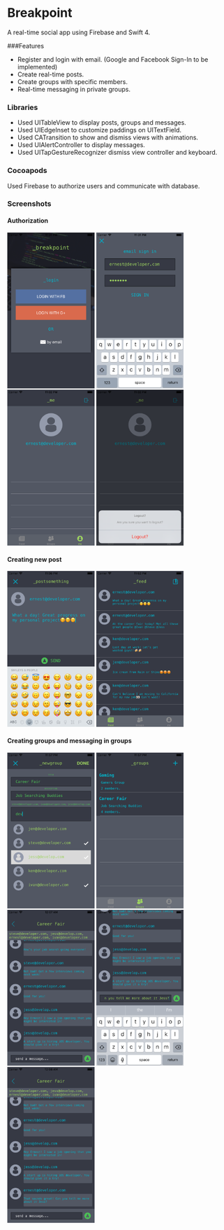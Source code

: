 # Breakpoint
A real-time social app using Firebase and Swift 4.

###Features
<ul>
<li>Register and login with email. (Google and Facebook Sign-In to be implemented)<br/></li>
<li>Create real-time posts.<br/></li>
<li>Create groups with specific members.<br/></li>
<li>Real-time messaging in private groups.<br/></li>
</ul>

### Libraries
<ul>
<li>Used UITableView to display posts, groups and messages.<br/></li>
<li>Used UIEdgeInset to customize paddings on UITextField.<br/></li>
<li>Used CATransition to show and dismiss views with animations.<br/></li>
<li>Used UIAlertController to display messages.<br/></li>
<li>Used UITapGestureRecognizer dismiss view controller and keyboard.<br/></li>
</ul>

### Cocoapods
Used Firebase to authorize users and communicate with database.

### Screenshots

#### Authorization
<img src="https://github.com/ErnestFan/Breakpoint/blob/master/Screenshots/Auth1.png?raw=true" width="200">
<img src="https://github.com/ErnestFan/Breakpoint/blob/master/Screenshots/Auth2.png?raw=true" width="200">
<img src="https://github.com/ErnestFan/Breakpoint/blob/master/Screenshots/Auth3.png?raw=true" width="200">
<img src="https://github.com/ErnestFan/Breakpoint/blob/master/Screenshots/Auth4.png?raw=true" width="200">

#### Creating new post
<img src="https://github.com/ErnestFan/Breakpoint/blob/master/Screenshots/Post1.png?raw=true" width="200">
<img src="https://github.com/ErnestFan/Breakpoint/blob/master/Screenshots/Post2.png?raw=true" width="200">

#### Creating groups and messaging in groups
<img src="https://github.com/ErnestFan/Breakpoint/blob/master/Screenshots/Group1.png?raw=true" width="200">
<img src="https://github.com/ErnestFan/Breakpoint/blob/master/Screenshots/Group2.png?raw=true" width="200">
<img src="https://github.com/ErnestFan/Breakpoint/blob/master/Screenshots/Group3.png?raw=true" width="200">
<img src="https://github.com/ErnestFan/Breakpoint/blob/master/Screenshots/Group4.png?raw=true" width="200">
<img src="https://github.com/ErnestFan/Breakpoint/blob/master/Screenshots/Group5.png?raw=true" width="200">
